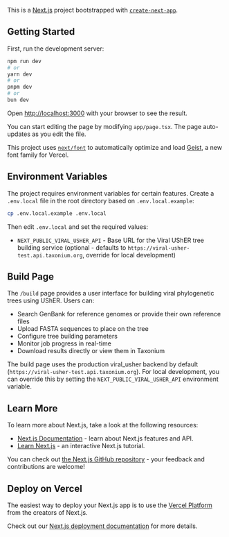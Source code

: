 This is a [Next.js](https://nextjs.org) project bootstrapped with [`create-next-app`](https://nextjs.org/docs/app/api-reference/cli/create-next-app).

## Getting Started

First, run the development server:

```bash
npm run dev
# or
yarn dev
# or
pnpm dev
# or
bun dev
```

Open [http://localhost:3000](http://localhost:3000) with your browser to see the result.

You can start editing the page by modifying `app/page.tsx`. The page auto-updates as you edit the file.

This project uses [`next/font`](https://nextjs.org/docs/app/building-your-application/optimizing/fonts) to automatically optimize and load [Geist](https://vercel.com/font), a new font family for Vercel.

## Environment Variables

The project requires environment variables for certain features. Create a `.env.local` file in the root directory based on `.env.local.example`:

```bash
cp .env.local.example .env.local
```

Then edit `.env.local` and set the required values:

- `NEXT_PUBLIC_VIRAL_USHER_API` - Base URL for the Viral UShER tree building service (optional - defaults to `https://viral-usher-test.api.taxonium.org`, override for local development)

## Build Page

The `/build` page provides a user interface for building viral phylogenetic trees using UShER. Users can:

- Search GenBank for reference genomes or provide their own reference files
- Upload FASTA sequences to place on the tree
- Configure tree building parameters
- Monitor job progress in real-time
- Download results directly or view them in Taxonium

The build page uses the production viral_usher backend by default (`https://viral-usher-test.api.taxonium.org`). For local development, you can override this by setting the `NEXT_PUBLIC_VIRAL_USHER_API` environment variable.

## Learn More

To learn more about Next.js, take a look at the following resources:

- [Next.js Documentation](https://nextjs.org/docs) - learn about Next.js features and API.
- [Learn Next.js](https://nextjs.org/learn) - an interactive Next.js tutorial.

You can check out [the Next.js GitHub repository](https://github.com/vercel/next.js) - your feedback and contributions are welcome!

## Deploy on Vercel

The easiest way to deploy your Next.js app is to use the [Vercel Platform](https://vercel.com/new?utm_medium=default-template&filter=next.js&utm_source=create-next-app&utm_campaign=create-next-app-readme) from the creators of Next.js.

Check out our [Next.js deployment documentation](https://nextjs.org/docs/app/building-your-application/deploying) for more details.
